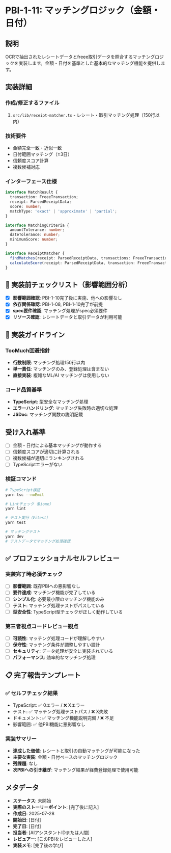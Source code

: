 # PBI-1-11: マッチングロジック（金額・日付）

## 説明

OCRで抽出されたレシートデータとfreee取引データを照合するマッチングロジックを実装します。金額・日付を基準とした基本的なマッチング機能を提供します。

## 実装詳細

### 作成/修正するファイル

1. `src/lib/receipt-matcher.ts` - レシート・取引マッチング処理（150行以内）

### 技術要件

- 金額完全一致・近似一致
- 日付範囲マッチング（±3日）
- 信頼度スコア計算
- 複数候補対応

### インターフェース仕様

```typescript
interface MatchResult {
  transaction: FreeeTransaction;
  receipt: ParsedReceiptData;
  score: number;
  matchType: 'exact' | 'approximate' | 'partial';
}

interface MatchingCriteria {
  amountTolerance: number;
  dateTolerance: number;
  minimumScore: number;
}

interface ReceiptMatcher {
  findMatches(receipt: ParsedReceiptData, transactions: FreeeTransaction[]): MatchResult[];
  calculateScore(receipt: ParsedReceiptData, transaction: FreeeTransaction): number;
}
```

## 🎯 実装前チェックリスト（影響範囲分析）

- [x] **影響範囲確認**: PBI-1-10完了後に実施、他への影響なし
- [x] **依存関係確認**: PBI-1-08, PBI-1-10完了が前提
- [x] **spec要件確認**: マッチング処理がspec必須要件
- [x] **リソース確認**: レシートデータと取引データが利用可能

## 🔧 実装ガイドライン

### TooMuch回避指針
- **行数制限**: マッチング処理150行以内
- **単一責任**: マッチングのみ、登録処理は含まない
- **直接実装**: 複雑なML/AI マッチングは使用しない

### コード品質基準
- **TypeScript**: 型安全なマッチング処理
- **エラーハンドリング**: マッチング失敗時の適切な処理
- **JSDoc**: マッチング関数の説明記載

## 受け入れ基準

- [ ] 金額・日付による基本マッチングが動作する
- [ ] 信頼度スコアが適切に計算される
- [ ] 複数候補が適切にランキングされる
- [ ] TypeScriptエラーがない

### 検証コマンド

```bash
# TypeScript検証
yarn tsc --noEmit

# Lintチェック（Biome）
yarn lint

# テスト実行（Vitest）
yarn test

# マッチングテスト
yarn dev
# テストデータでマッチング処理確認
```

## ✅ プロフェッショナルセルフレビュー

### 実装完了時必須チェック
- [ ] **影響範囲**: 既存PBIへの悪影響なし
- [ ] **要件達成**: マッチング機能が完了している
- [ ] **シンプル化**: 必要最小限のマッチング機能のみ
- [ ] **テスト**: マッチング処理テストがパスしている
- [ ] **型安全性**: TypeScript型チェックが正しく動作している

### 第三者視点コードレビュー観点
- [ ] **可読性**: マッチング処理コードが理解しやすい
- [ ] **保守性**: マッチング条件が調整しやすい設計
- [ ] **セキュリティ**: データ処理が安全に実装されている
- [ ] **パフォーマンス**: 効率的なマッチング処理

## 📋 完了報告テンプレート

### ✅ セルフチェック結果
- TypeScript: ✅ 0エラー / ❌ Xエラー
- テスト: ✅ マッチング処理テストパス / ❌ X失敗  
- ドキュメント: ✅ マッチング機能説明完備 / ❌ 不足
- 影響範囲: ✅ 他PBI機能に悪影響なし

### 実装サマリー
- **達成した価値**: レシートと取引の自動マッチングが可能になった
- **主要な実装**: 金額・日付ベースのマッチングロジック
- **残課題**: なし
- **次PBIへの引き継ぎ**: マッチング結果が経費登録処理で使用可能

## メタデータ

- **ステータス**: 未開始
- **実際のストーリーポイント**: [完了後に記入]
- **作成日**: 2025-07-28
- **開始日**: [日付]
- **完了日**: [日付]
- **担当者**: [AIアシスタントIDまたは人間]
- **レビュアー**: [このPBIをレビューした人]
- **実装メモ**: [完了後の学び]